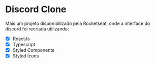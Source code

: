 # Discord Clone

Mais um projeto disponibilizado pela Rocketseat, onde a interface do discord foi recriada utilizando:
- [x] ReactJs
- [x] Typescript
- [x] Styled Components
- [x] Styled Icons
